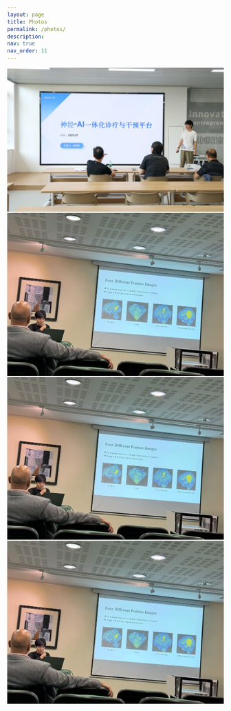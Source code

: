 ```yaml
---
layout: page
title: Photos
permalink: /photos/
description: 
nav: true
nav_order: 11
---
```


 ![workshop_picture](/assets/img/参赛照-2025年度大学生创业孵化园创业项目入驻遴选路演活动-答辩.png)![workshop_picture](/assets/img/开会照-BIBM2024_1.jpg)
 ![workshop_picture](/assets/img/开会照-BIBM2024_1.jpg)![workshop_picture](/assets/img/开会照-BIBM2024_1.jpg)
